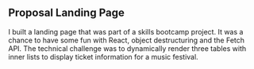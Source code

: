 ## Proposal Landing Page

I built a landing page that was part of a skills bootcamp project. It was a chance to have some fun with React, object destructuring and the Fetch API. The technical challenge was to dynamically render three tables with inner lists to display ticket information for a music festival.
